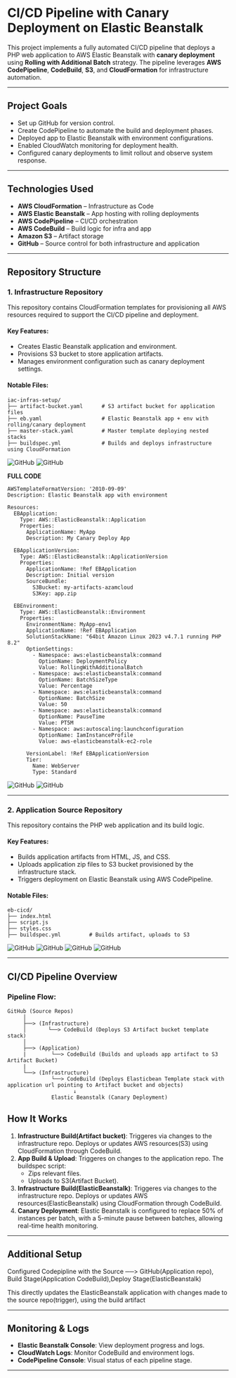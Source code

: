 # CI/CD Pipeline with Canary Deployment on Elastic Beanstalk

This project implements a fully automated CI/CD pipeline that deploys a PHP web application to AWS Elastic Beanstalk with **canary deployment** using **Rolling with Additional Batch** strategy. The pipeline leverages **AWS CodePipeline**, **CodeBuild**, **S3**, and **CloudFormation** for infrastructure automation.

---

##  Project Goals

   - Set up GitHub for version control.
   - Create CodePipeline to automate the build and deployment phases.
   - Deployed app to Elastic Beanstalk with environment configurations.
   - Enabled CloudWatch monitoring for deployment health.
   - Configured canary deployments to limit rollout and observe system response.

---

## Technologies Used

- **AWS CloudFormation** – Infrastructure as Code
- **AWS Elastic Beanstalk** – App hosting with rolling deployments
- **AWS CodePipeline** – CI/CD orchestration
- **AWS CodeBuild** – Build logic for infra and app
- **Amazon S3** – Artifact storage
- **GitHub** – Source control for both infrastructure and application

---

##  Repository Structure

### 1. Infrastructure Repository
This repository contains CloudFormation templates for provisioning all AWS resources required to support the CI/CD pipeline and deployment.

#### Key Features:
- Creates Elastic Beanstalk application and environment.
- Provisions S3 bucket to store application artifacts.
- Manages environment configuration such as canary deployment settings.

#### Notable Files:
```
iac-infras-setup/
├── artifact-bucket.yaml      # S3 artifact bucket for application files
├── eb.yaml                   # Elastic Beanstalk app + env with rolling/canary deployment
├── master-stack.yaml         # Master template deploying nested stacks
├── buildspec.yml             # Builds and deploys infrastructure using CloudFormation
```
![GitHub](/elasticbean/Screenshot6.png)
![GitHub](/elasticbean/Screenshot5.png)

**FULL CODE**
```
AWSTemplateFormatVersion: '2010-09-09'
Description: Elastic Beanstalk app with environment

Resources:
  EBApplication:
    Type: AWS::ElasticBeanstalk::Application
    Properties:
      ApplicationName: MyApp
      Description: My Canary Deploy App

  EBApplicationVersion:
    Type: AWS::ElasticBeanstalk::ApplicationVersion
    Properties:
      ApplicationName: !Ref EBApplication
      Description: Initial version
      SourceBundle:
        S3Bucket: my-artifacts-azamcloud
        S3Key: app.zip

  EBEnvironment:
    Type: AWS::ElasticBeanstalk::Environment
    Properties:
      EnvironmentName: MyApp-env1
      ApplicationName: !Ref EBApplication
      SolutionStackName: "64bit Amazon Linux 2023 v4.7.1 running PHP 8.2"
      OptionSettings:
        - Namespace: aws:elasticbeanstalk:command
          OptionName: DeploymentPolicy
          Value: RollingWithAdditionalBatch
        - Namespace: aws:elasticbeanstalk:command
          OptionName: BatchSizeType
          Value: Percentage
        - Namespace: aws:elasticbeanstalk:command
          OptionName: BatchSize
          Value: 50
        - Namespace: aws:elasticbeanstalk:command
          OptionName: PauseTime
          Value: PT5M
        - Namespace: aws:autoscaling:launchconfiguration
          OptionName: IamInstanceProfile
          Value: aws-elasticbeanstalk-ec2-role
       
      VersionLabel: !Ref EBApplicationVersion
      Tier:
        Name: WebServer
        Type: Standard
```
![GitHub](/elasticbean/Screenshot7.png)
![GitHub](/elasticbean/Screenshot8.png)


---

### 2. Application Source Repository
This repository contains the PHP web application and its build logic.

#### Key Features:
- Builds application artifacts from HTML, JS, and CSS.
- Uploads application zip files to S3 bucket provisioned by the infrastructure stack.
- Triggers deployment on Elastic Beanstalk using AWS CodePipeline.

#### Notable Files:
```
eb-cicd/
├── index.html
├── script.js
├── styles.css
├── buildspec.yml         # Builds artifact, uploads to S3
```

![GitHub](/elasticbean/Screenshot2.png)
![GitHub](/elasticbean/Screenshot3.png)
![GitHub](/elasticbean/Screenshot4.png)
![GitHub](/elasticbean/Screenshot1.png)

---

##  CI/CD Pipeline Overview

### Pipeline Flow:

```
GitHub (Source Repos)
     │
     ├──> (Infrastructure)
     │       └──> CodeBuild (Deploys S3 Artifact bucket template stack)
     │
     ├──> (Application)
     |        └──> CodeBuild (Builds and uploads app artifact to S3 Artifact Bucket)
     |
     └──> (Infrastructure)     
              └──> CodeBuild (Deploys Elasticbean Template stack with application url pointing to Artifact bucket and objects)
                     ↓
              Elastic Beanstalk (Canary Deployment)
```


##  How It Works

1. **Infrastructure Build(Artifact bucket)**: Triggeres via changes to the infrastructure repo. Deploys or updates AWS resources(S3) using CloudFormation through CodeBuild.
2. **App Build & Upload**: Triggeres on changes to the application repo. The buildspec script:
   - Zips relevant files.
   - Uploads to S3(Artifact Bucket).
3. **Infrastructure Build(ElasticBeanstalk)**:  Triggeres via changes to the infrastructure repo. Deploys or updates AWS resources(ElasticBeanstalk) using CloudFormation through CodeBuild.
4. **Canary Deployment**: Elastic Beanstalk is configured to replace 50% of instances per batch, with a 5-minute pause between batches, allowing real-time health monitoring.

---

## Additional Setup 
  Configured Codepipline with the Source ──> GitHub(Application repo), Build Stage(Application CodeBuild),Deploy Stage(ElasticBeanstalk)

  This directly updates the ElasticBeanstalk application with changes made to the source repo(trigger), using the build artifact

---
##  Monitoring & Logs

- **Elastic Beanstalk Console**: View deployment progress and logs.
- **CloudWatch Logs**: Monitor CodeBuild and environment logs.
- **CodePipeline Console**: Visual status of each pipeline stage.

---

